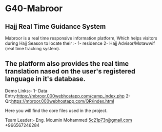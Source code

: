 # G40-Mabroor
Hajj Real Time Guidance System
---------------------
Mabroor is a real time responsive information platform, Which helps visitors during Hajj Season to locate their :-
1- residence
2- Hajj Advisor/Motawwif (real time tracking system).

The platform also provides the real time translation nased on the user's registered language in it's database.
----------------------

Demo Links:-
1- Data Entry:https://mbroor.000webhostapp.com/camp_index.php
2- Qr:https://mbroor.000webhostapp.com/QR/index.html



Here you will find the core files used in the project.


Team Leader:-
Eng. Moumin Mohammed
5c21p73r@gmail.com
+966567246284
